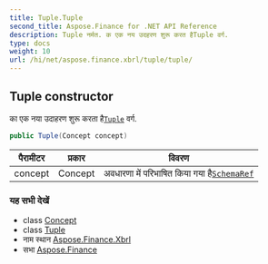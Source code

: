 ```yaml
---
title: Tuple.Tuple
second_title: Aspose.Finance for .NET API Reference
description: Tuple नर्मत. क एक नय उदहरण शुरू करत हैTuple वर्ग.
type: docs
weight: 10
url: /hi/net/aspose.finance.xbrl/tuple/tuple/
---
```

## Tuple constructor

का एक नया उदाहरण शुरू करता है[`Tuple`](../) वर्ग.

```csharp
public Tuple(Concept concept)
```

| पैरामीटर | प्रकार | विवरण |
| --- | --- | --- |
| concept | Concept | अवधारणा में परिभाषित किया गया है[`SchemaRef`](../../schemaref/) |

### यह सभी देखें

* class [Concept](../../concept/)
* class [Tuple](../)
* नाम स्थान [Aspose.Finance.Xbrl](../../tuple/)
* सभा [Aspose.Finance](../../../)



